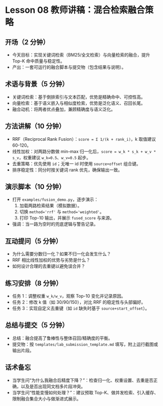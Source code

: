 # Lesson 08 教师讲稿：混合检索融合策略

## 开场（2 分钟）
- 今天目标：实现关键词检索（BM25/全文检索）与向量检索的融合，提升 Top-K 命中质量与稳定性。
- 产出：一套可运行的融合脚本与提交物（包含结果与说明）。

## 术语与背景（5 分钟）
- 关键词检索：基于倒排索引与文本匹配，优势是精确命中、可控性高。
- 向量检索：基于语义嵌入与相似度检索，优势是泛化语义、召回长尾。
- 融合动机：将两者优点叠加，兼顾精确度与语义泛化。

## 方法讲解（10 分钟）
- RRF（Reciprocal Rank Fusion）：`score = Σ 1/(k + rank_i)`，k 取值建议 60-120。
- 线性加权：对两路分数做 min-max 归一化后，`score = w_k * s_k + w_v * s_v`，权重建议 `w_k=0.5`、`w_v=0.5` 起步。
- 去重策略：优先使用 `id`；无唯一 id 时使用 `source+offset` 组合键。
- 排序稳定性：同分时按关键词 rank 优先，确保输出一致。

## 演示脚本（10 分钟）
- 打开 `examples/fusion_demo.py`，逐步演示：
  1) 加载两路检索结果（模拟数据）。
  2) 切换 `method='rrf'` 与 `method='weighted'`。
  3) 打印 Top-10 输出，并展示 `fused_score` 与来源。
- 强调：当一路为空时的兜底逻辑与警告记录。

## 互动提问（5 分钟）
- 为什么需要分数归一化？如果不归一化会发生什么？
- RRF 相比线性加权的优势与劣势是什么？
- 如何设计合理的去重键以避免误合并？

## 练习安排（8 分钟）
- 任务 1：调整权重 `w_k/w_v`，观察 Top-10 变化并记录原因。
- 任务 2：修改 k 值（如 30/90/150），对比 RRF 的稳定性与头部偏好。
- 任务 3：实现自定义去重键（如 `id` 缺失时基于 `source+start_offset`）。

## 总结与提交（5 分钟）
- 总结：融合提高了鲁棒性与整体召回/精确度的平衡。
- 提交物：按 `templates/lab_submission_template.md` 填写，附上运行截图或输出片段。

## 话术备忘
- 当学生问“为什么我融合后精度下降？”：检查归一化、权重设置、去重是否正确，以及是否出现同文档多片段冲突。
- 当学生问“性能变慢如何处理？”：建议预取 Top-K、做并发检索、引入缓存、限制融合集合大小与做渐进式展示。